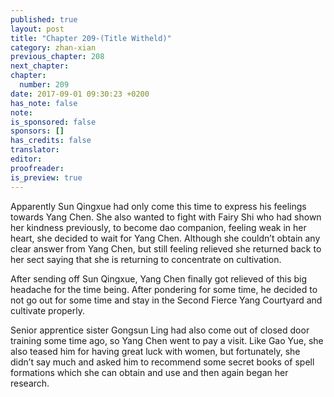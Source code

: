 ```yaml
---
published: true
layout: post
title: "Chapter 209-(Title Witheld)"
category: zhan-xian
previous_chapter: 208
next_chapter: 
chapter:
  number: 209
date: 2017-09-01 09:30:23 +0200
has_note: false
note: 
is_sponsored: false
sponsors: []
has_credits: false
translator:
editor:
proofreader:
is_preview: true
---
```

Apparently Sun Qingxue had only come this time to express his feelings towards Yang Chen. She also wanted to fight with Fairy Shi who had shown her kindness previously, to become dao companion, feeling weak in her heart, she decided to wait for Yang Chen. Although she couldn’t obtain any clear answer from Yang Chen, but still feeling relieved she returned back to her sect saying that she is returning to concentrate on cultivation. 

After sending off Sun Qingxue, Yang Chen finally got relieved of this big headache for the time being. After pondering for some time, he decided to not go out for some time and stay in the Second Fierce Yang Courtyard and cultivate properly.

Senior apprentice sister Gongsun Ling had also come out of closed door training some time ago, so Yang Chen went to pay a visit. Like Gao Yue, she also teased him for having great luck with women, but fortunately, she didn’t say much and asked him to recommend some secret books of spell formations which she can obtain and use and then again began her research.

